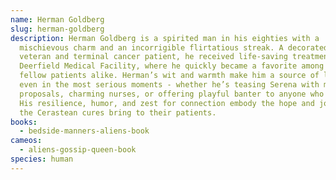 ```yaml
---
name: Herman Goldberg
slug: herman-goldberg
description: Herman Goldberg is a spirited man in his eighties with a
  mischievous charm and an incorrigible flirtatious streak. A decorated war
  veteran and terminal cancer patient, he received life-saving treatment at the
  Deerfield Medical Facility, where he quickly became a favorite among staff and
  fellow patients alike. Herman’s wit and warmth make him a source of levity
  even in the most serious moments - whether he’s teasing Serena with marriage
  proposals, charming nurses, or offering playful banter to anyone who visits.
  His resilience, humor, and zest for connection embody the hope and joy that
  the Cerastean cures bring to their patients.
books:
  - bedside-manners-aliens-book
cameos:
  - aliens-gossip-queen-book
species: human
---
```

